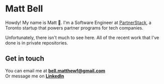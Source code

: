 # Matt Bell

Howdy! My name is Matt :wave:. I'm a Software Engineer at [PartnerStack](https://partnerstack.com/), a Toronto startup that powers partner programs for tech companies.

Unfortunately, there isn't much to see here. All of the recent work that I've done is in private repositories.

## Get in touch

You can email me at **[bell.matthewf@gmail.com](mailto:hi@matthewbell.dev)**<br>
Or message me on **[LinkedIn](https://www.linkedin.com/in/matthewfbell/)**

